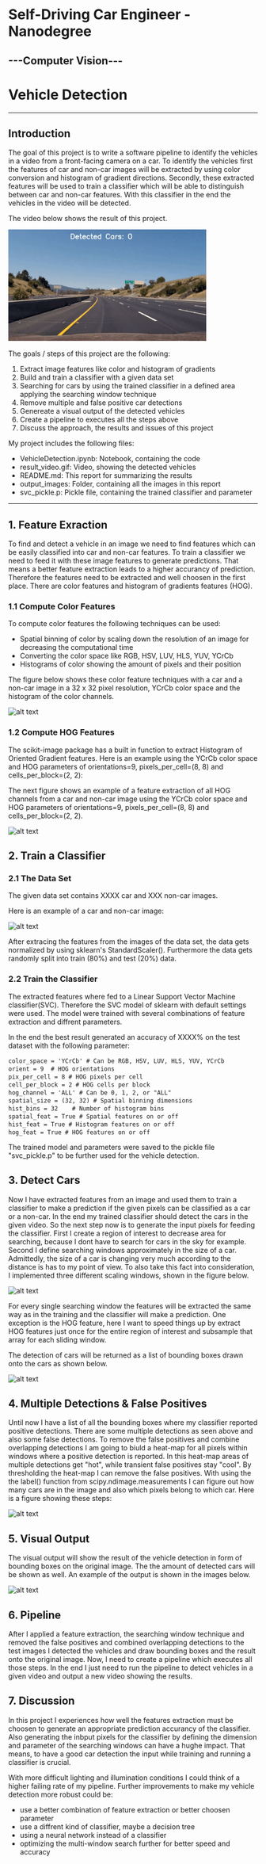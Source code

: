 # **Self-Driving Car Engineer - Nanodegree** 
## ---Computer Vision---
# Vehicle Detection

---
[//]: # (Image References)

[image1]: ./output_images/chess_cornerDraw_undis_12.jpg "Camera Calibration Chessboard"
[image2]: ./output_images/Undistortion_3.jpg "Undistortion of Image 3"
[image3]: ./output_images/Undistortion_5.jpg "Undistortion of Image 5"
[image4]: ./output_images/warp_7.jpg "Perspective Transform of Image 7"
[image5]: ./output_images/warp_2.jpg "Perspective Transform of Image 2"
[image6]: ./output_images/gray_and_thresh.jpg "Gray Image and Binary"
[image7]: ./output_images/RGB_and_thresh.jpg "RGB Channel and Binary"
[image8]: ./output_images/HLS_and_thresh.jpg "HLS Channel and Binary"
[image9]: ./output_images/color_stack_thresh.jpg "Combined Color Images and Binary"
[image10]: ./output_images/sobels_and_magnitude.jpg "Sobelx, Sobely and their magnitude"
[image11]: ./output_images/direction.jpg "Direction of the Gradient"
[image12]: ./output_images/allcombined.jpg "Combined Color and Gradient Thresholding"
[image13]: ./output_images/histogram.jpg "Histogram of Pixels"
[image14]: ./output_images/SlidingWindows.jpg "Sliding Windows"
[image15]: ./output_images/SearchWindow.jpg "Searching Windows"
[image16]: ./output_images/OriginalwithLaneArea.jpg "Warp back onto original image"
[image17]: ./output_images/ResultImageText_3.jpg "Result of Image 3 with Text"
[image18]: ./output_images/ResultImageText_5.jpg "Result of Image 5 with Text"
[image19]: ./output_images/Summary_1.jpg "Summary of Image 1"
[image20]: ./output_images/Summary_2.jpg "Summary of Image 2"
[image21]: ./output_images/Summary_3.jpg "Summary of Image 3"
[image22]: ./output_images/Summary_4.jpg "Summary of Image 4"
[image23]: ./output_images/Summary_5.jpg "Summary of Image 5"
[image24]: ./output_images/Summary_6.jpg "Summary of Image 6"
[image25]: ./output_images/Summary_7.jpg "Summary of Image 7"
[image26]: ./output_images/Summary_8.jpg "Summary of Image 8"
[image27]: ./output_images/OriginalForThresh.jpg "Original Image for Thresholding"

## Introduction
The goal of this project is to write a software pipeline to identify the vehicles in a video from a front-facing camera on a car. To identify the vehicles first the features of car and non-car images will be extracted by using color conversion and histogram of gradient directions. Secondly, these extracted features will be used to train a classifier which will be able to distinguish between car and non-car features. With this classifier in the end the vehicles in the video will be detected.


The video below shows the result of this project.


![result video](./result_video.gif) 




The goals / steps of this project are the following:
1. Extract image features like color and histogram of gradients
2. Build and train a classifier with a given data set
3. Searching for cars by using the trained classifier in a defined area applying the searching window technique
4. Remove multiple and false positive car detections
5. Genereate a visual output of the detected vehicles
6. Create a pipeline to executes all the steps above
7. Discuss the approach, the results and issues of this project



My project includes the following files:
* VehicleDetection.ipynb: Notebook, containing the code 
* result_video.gif: Video, showing the detected vehicles
* README.md: This report for summarizing the results
* output_images: Folder, containing all the images in this report 
* svc_pickle.p: Pickle file, containing the trained classifier and parameter

---
## 1. Feature Exraction

To find and detect a vehicle in an image we need to find features which can be easily classified into car and non-car features. To train a classifier we need to feed it with these image features to generate predictions. That means a better feature extraction leads to a higher accurancy of prediction. 
Therefore the features need to be extracted and well choosen in the first place. There are color features and histogram of gradients features (HOG). 

### 1.1 Compute Color Features

To compute color features the following techniques can be used:

  * Spatial binning of color by scaling down the resolution of an image for decreasing the computational time
  * Converting the color space like RGB, HSV, LUV, HLS, YUV, YCrCb
  * Histograms of color showing the amount of pixels and their position
  
The figure below shows these color feature techniques with a car and a non-car image in a 32 x 32 pixel resolution, YCrCb color space and the histogram of the color channels.

![alt text][image1]


### 1.2 Compute HOG Features

The scikit-image package has a built in function to extract Histogram of Oriented Gradient features. 
Here is an example using the YCrCb color space and HOG parameters of orientations=9, pixels_per_cell=(8, 8) and cells_per_block=(2, 2):


The next figure shows an example of a feature extraction of all HOG channels from a car and non-car image using the YCrCb color space and HOG parameters of orientations=9, pixels_per_cell=(8, 8) and cells_per_block=(2, 2).

![alt text][image2]


## 2. Train a Classifier

### 2.1 The Data Set
The given data set contains XXXX car and XXX non-car images. 

Here is an example of a car and non-car image:

![alt text][image3]

After extracing the features from the images of the data set, the data gets normalized by using sklearn's StandardScaler(). 
Furthermore the data gets randomly split into train (80%) and test (20%) data. 


### 2.2 Train the Classifier

The extracted features where fed to a Linear Support Vector Machine classifier(SVC). Therefore the SVC model of sklearn with default settings were used. 
The model were trained with several combinations of feature extraction and diffrent parameters. 

In the end the best result generated an accuracy of XXXX% on the test dataset with the following parameter:

    color_space = 'YCrCb' # Can be RGB, HSV, LUV, HLS, YUV, YCrCb
    orient = 9  # HOG orientations
    pix_per_cell = 8 # HOG pixels per cell
    cell_per_block = 2 # HOG cells per block
    hog_channel = 'ALL' # Can be 0, 1, 2, or "ALL"
    spatial_size = (32, 32) # Spatial binning dimensions
    hist_bins = 32    # Number of histogram bins
    spatial_feat = True # Spatial features on or off
    hist_feat = True # Histogram features on or off
    hog_feat = True # HOG features on or off


The trained model and parameters were saved to the pickle file "svc_pickle.p" to be further used for the vehicle detection.

## 3. Detect Cars

Now I have extracted features from an image and used them to train a classifier to make a prediction if the given pixels can be classified as a car or a non-car. In the end my trained classifier should detect the cars in the given video. So the next step now is to generate the input pixels for feeding the classifier. 
First I create a region of interest to decrease area for searching, because I dont have to search for cars in the sky for example. Second I define searching windows approximately in the size of a car. Admittedly, the size of a car is changing very much according to the distance is has to my point of view. To also take this fact into consideration, I implemented three different scaling windows, shown in the figure below.

![alt text][image4]


For every single searching window the features will be extracted the same way as in the training and the classifier will make a prediction. One exception is the HOG feature, here I want to speed things up by extract HOG features just once for the entire region of interest and subsample that array for each sliding window.

The detection of cars will be returned as a list of bounding boxes drawn onto the cars as shown below.

![alt text][image5]

## 4. Multiple Detections & False Positives

Until now I have a list of all the bounding boxes where my classifier reported positive detections. There are some multiple detections as seen above and also some false detections. To remove the false positives and combine overlapping detections I am going to biuld a heat-map for all pixels within windows where a positive detection is reported. In this heat-map areas of multiple detections get "hot", while transient false positives stay "cool". By thresholding the heat-map I can remove the false positives. With using the the label() function from scipy.ndimage.measurements I can figure out how many cars are in the image and also which pixels belong to which car. 
Here is a figure showing these steps:

![alt text][image6]

## 5. Visual Output

The visual output will show the result of the vehicle detection in form of bounding boxes on the original image. The the amount of detected cars will be shown as well. An example of the output is shown in the images below.

![alt text][image7]

## 6. Pipeline

After I applied a feature extraction, the searching window technique and removed the false positives and combined overlapping detections to the test images I detected the vehicles and draw bounding boxes and the result onto the original image. Now, I need to create a pipeline which executes all those steps. In the end I just need to run the pipeline to detect vehicles in a given video and output a new video showing the results.


## 7. Discussion
In this project I experiences how well the features extraction must be choosen to generate an appropriate prediction accurancy of the classifier. Also generating the inbput pixels for the classifier by defining the dimension and parameter of the searching windows can have a hughe impact. That means, to have a good car detection the input while training and running a classifier is crucial.

With more difficult lighting and illumination conditions I could think of a higher failing rate of my pipeline.
Further improvements to make my vehicle detection more robust could be:

  * use a better combination of feature extraction or better choosen parameter
  * use a diffrent kind of classifier, maybe a decision tree
  * using a neural network instead of a classifier
  * optimizing the multi-window search further for better speed and accuracy
  
